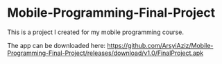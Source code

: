 # Mobile-Programming-Final-Project
This is a project I created for my mobile programming course.

The app can be downloaded here: https://github.com/ArsyiAziz/Mobile-Programming-Final-Project/releases/download/v1.0/FinalProject.apk 
